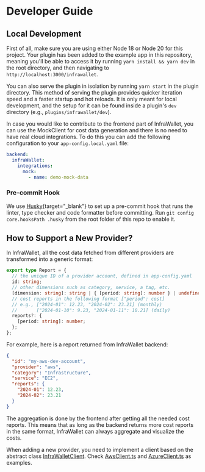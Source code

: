 # Developer Guide

## Local Development

First of all, make sure you are using either Node 18 or Node 20 for this project. Your plugin has been added to the example app in this repository, meaning you'll be able to access it by running `yarn install && yarn dev` in the root directory, and then navigating to `http://localhost:3000/infrawallet`.

You can also serve the plugin in isolation by running `yarn start` in the plugin directory.
This method of serving the plugin provides quicker iteration speed and a faster startup and hot reloads.
It is only meant for local development, and the setup for it can be found inside a plugin's `dev` directory (e.g., `plugins/infrawallet/dev`).

In case you would like to contribute to the frontend part of InfraWallet, you can use the MockClient for cost data generation and there is no need to have real cloud integrations. To do this you can add the following configuration to your `app-config.local.yaml` file:

```yaml
backend:
  infraWallet:
    integrations:
      mock:
        - name: demo-mock-data
```

### Pre-commit Hook

We use [Husky](https://typicode.github.io/husky/){target="\_blank"} to set up a pre-commit hook that runs the linter, type checker and
code formatter before committing. Run `git config core.hooksPath .husky` from the root folder of this repo to enable it.

## How to Support a New Provider?

In InfraWallet, all the cost data fetched from different providers are transformed into a generic format:

```typescript
export type Report = {
  // the unique ID of a provider account, defined in app-config.yaml
  id: string;
  // other dimensions such as category, service, a tag, etc.
  [dimension: string]: string | { [period: string]: number } | undefined;
  // cost reports in the following format ["period": cost]
  // e.g., ["2024-01": 12.23, "2024-02": 23.21] (monthly)
  //       ["2024-01-10": 9.23, "2024-01-11": 10.21] (daily)
  reports?: {
    [period: string]: number;
  };
};
```

For example, here is a report returned from InfraWallet backend:

```json
{
  "id": "my-aws-dev-account",
  "provider": "aws",
  "category": "Infrastructure",
  "service": "EC2",
  "reports": {
    "2024-01": 12.23,
    "2024-02": 23.21
  }
}
```

The aggregation is done by the frontend after getting all the needed cost reports. This means that as long as the backend returns more cost reports in the same format, InfraWallet can always aggregate and visualize the costs.

When adding a new provider, you need to implement a client based on the abstract class [InfraWalletClient](https://github.com/electrolux-oss/infrawallet/blob/main/plugins/infrawallet-backend/src/cost-clients/InfraWalletClient.ts). Check [AwsClient.ts](https://github.com/electrolux-oss/infrawallet/blob/main/plugins/infrawallet-backend/src/cost-clients/AwsClient.ts) and [AzureClient.ts](https://github.com/electrolux-oss/infrawallet/blob/main/plugins/infrawallet-backend/src/cost-clients/AzureClient.ts) as examples.

